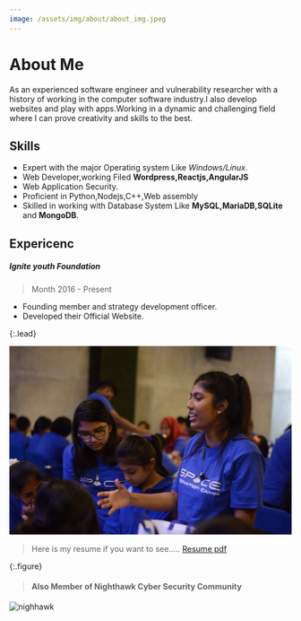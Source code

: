 ```yaml
---
image: /assets/img/about/about_img.jpeg
---
```


# About Me

As an experienced software engineer and vulnerability researcher with a history of working in the computer software industry.I also develop websites and play with apps.Working in a dynamic and challenging field where I can prove creativity and skills to the best.

## Skills
- Expert with the major Operating system Like *Windows/Linux*.
- Web Developer,working Filed **Wordpress,Reactjs,AngularJS**
- Web Application Security.
- Proficient in Python,Nodejs,C++,Web assembly
- Skilled in working with Database System Like **MySQL,MariaDB,SQLite** and **MongoDB**.

## Expericenc
##### Ignite youth Foundation
> Month 2016 - Present
  - Founding member and strategy development officer.
  - Developed their Official Website.



{:.lead}

![Screenshot](/assets/img/about/about_img.jpeg)


  <!-- > ***Email*** : _raazkumary.rk@gmail.com_ -->
  

 > Here is my resume if you want to see..... [Resume pdf][download]
 
 
[download]: https://raazkumaryy.github.io/blog/assets/Resume.pdf

{:.figure}




> ####  Also Member of Nighthawk Cyber Security Community



![nighhawk](https://i.ibb.co/L1zjzrc/from222.png)



